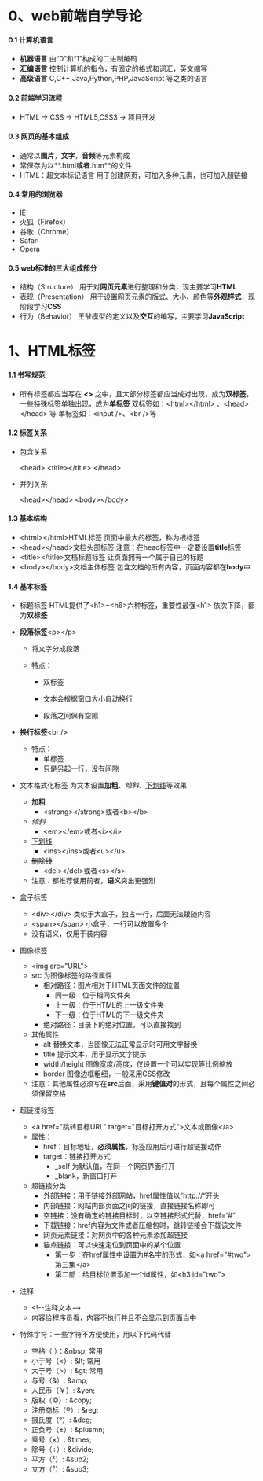 # 0、web前端自学导论

#### 0.1 计算机语言

- **机器语言**
  由“0”和“1”构成的二进制编码
- **汇编语言**
  控制计算机的指令，有固定的格式和词汇，英文缩写
- **高级语言**
  C,C++,Java,Python,PHP,JavaScript 等之类的语言



#### 0.2 前端学习流程

- HTML -> CSS -> HTML5,CSS3 -> 项目开发



#### 0.3 网页的基本组成

- 通常以**图片**，**文字**，**音频**等元素构成
- 常保存为以**.html**或者**.htm**的文件
- HTML：超文本标记语言
  用于创建网页，可加入多种元素，也可加入超链接



#### 0.4 常用的浏览器

- IE
- 火狐（Firefox）
- 谷歌（Chrome）
- Safari
- Opera



#### 0.5 web标准的三大组成部分

- 结构（Structure）
  用于对**网页元素**进行整理和分类，现主要学习**HTML**
- 表现（Presentation）
  用于设置网页元素的版式、大小、颜色等**外观样式**，现阶段学习**CSS**
- 行为（Behavior）
  王爷模型的定义以及**交互**的编写，主要学习**JavaScript**



# 1、HTML标签

#### 1.1 书写规范

- 所有标签都应当写在 **<>** 之中，且大部分标签都应当成对出现，成为**双标签**，一些特殊标签单独出现，成为**单标签**
  双标签如：\<html>\</html> 、\<head>\</head> 等
  单标签如：\<input />、\<br />等



#### 1.2 标签关系

- 包含关系

  \<head>
      \<title>\</title>
  \</head>

- 并列关系

  \<head>\</head>
  \<body>\</body>



#### 1.3 基本结构

- \<html>\</html>HTML标签
  页面中最大的标签，称为根标签
- \<head>\</head>文档头部标签
注意：在head标签中一定要设置**title**标签
- \<title>\</title>文档标题标签
让页面拥有一个属于自己的标题
- \<body>\</body>文档主体标签
  包含文档的所有内容，页面内容都在**body**中



#### 1.4 基本标签

- 标题标签
  HTML提供了\<h1>~\<h6>六种标签，重要性最强\<h1> 依次下降，都为**双标签**

- **段落标签**\<p>\</p>

  - 将文字分成段落

  - 特点：

    - 双标签

    - 文本会根据窗口大小自动换行
    - 段落之间保有空隙

- **换行标签**\<br />

  - 特点：
    - 单标签
    - 只是另起一行，没有间隙

- 文本格式化标签
  为文本设置**加粗**、*倾斜*、<u>下划线</u>等效果

  - **加粗**
    - \<strong>\</strong>或者\<b>\</b>
  - *倾斜*
    - \<em>\</em>或者\<i>\</i>
  - <u>下划线</u>
    - \<ins>\</ins>或者\<u>\</u>
  - <s>删除线</s>
    - \<del>\</del>或者\<s>\</s>
  - 注意：都推荐使用前者，**语义**突出更强烈

- 盒子标签

  - \<div>\</div>
    类似于大盒子，独占一行，后面无法跟随内容
  - \<span>\</span>
    小盒子，一行可以放置多个
  - 没有语义，仅用于装内容

- 图像标签

  - \<img src="URL"> 
  - src 为图像标签的路径属性
    - 相对路径：图片相对于HTML页面文件的位置
      - 同一级：位于相同文件夹
      - 上一级：位于HTML的上一级文件夹
      - 下一级：位于HTML的下一级文件夹
    - 绝对路径：目录下的绝对位置，可以直接找到
  - 其他属性
    - alt 替换文本，当图像无法正常显示时可用文字替换
    - title 提示文本，用于显示文字提示
    - width/height 图像宽度/高度，仅设置一个可以实现等比例缩放
    - border 图像边框粗细，一般采用CSS修改
  - 注意：其他属性必须写在**src**后面，采用**键值对**的形式，且每个属性之间必须保留空格 
  
- 超链接标签

  - \<a href="跳转目标URL" target="目标打开方式">文本或图像\</a>
  - 属性：
    - href：目标地址，**必须属性**，标签应用后可进行超链接动作
    - target：链接打开方式
      - _self 为默认值，在同一个网页界面打开
      - _blank，新窗口打开
  - 超链接分类
    - 外部链接：用于链接外部网站，href属性值以”http://“开头
    - 内部链接：网站内部页面之间的链接，直接链接名称即可
    - 空链接：没有确定的链接目标时，以空链接形式代替，href=”#“
    - 下载链接：href内容为文件或者压缩包时，跳转链接会下载该文件
    - 网页元素链接：对网页中的各种元素添加超链接
    - 锚点链接：可以快速定位到页面中的某个位置
      - 第一步：在href属性中设置为#名字的形式，如\<a href="#two">第三集\</a>
      - 第二部：给目标位置添加一个id属性，如\<h3 id="two">
  
- 注释
  
  - \<!--注释文本-->
  - 内容给程序员看，内容不执行并且不会显示到页面当中
  
- 特殊字符：一些字符不方便使用，用以下代码代替

  - 空格（ ）：\&nbsp; 常用
  - 小于号（&lt;）: \&lt; 常用
  - 大于号（>）: \&gt; 常用
  - 与号（&）: \&amp;
  - 人民币（￥）: \&yen;
  - 版权（&copy;）: \&copy;
  - 注册商标（&reg;）: \&reg;
  - 摄氏度（&deg;）: \&deg;
  - 正负号（&plusmn;）: \&plusmn;
  - 乘号（&times;）: \&times;
  - 除号（&divide;）: \&divide;
  - 平方（&sup2;）: \&sup2;
  - 立方（&sup3;）: \&sup3;

  














